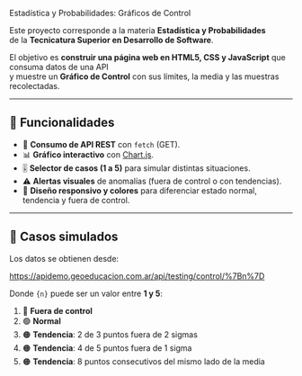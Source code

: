 Estadística y Probabilidades: Gráficos de Control

Este proyecto corresponde a la materia **Estadística y Probabilidades**  
de la **Tecnicatura Superior en Desarrollo de Software**.  

El objetivo es **construir una página web en HTML5, CSS y JavaScript** que consuma datos de una API  
y muestre un **Gráfico de Control** con sus límites, la media y las muestras recolectadas.  

---

## 🚀 Funcionalidades
- 📡 **Consumo de API REST** con `fetch` (GET).  
- 📊 **Gráfico interactivo** con [Chart.js](https://www.chartjs.org/).  
- 🎚️ **Selector de casos (1 a 5)** para simular distintas situaciones.  
- ⚠️ **Alertas visuales** de anomalías (fuera de control o con tendencias).  
- 🎨 **Diseño responsivo y colores** para diferenciar estado normal, tendencia y fuera de control.  

---

## 🧩 Casos simulados
Los datos se obtienen desde:

https://apidemo.geoeducacion.com.ar/api/testing/control/%7Bn%7D

Donde `{n}` puede ser un valor entre **1 y 5**:

1. 🔴 **Fuera de control**  
2. 🟢 **Normal**  
3. 🟠 **Tendencia**: 2 de 3 puntos fuera de 2 sigmas  
4. 🟠 **Tendencia**: 4 de 5 puntos fuera de 1 sigma  
5. 🟠 **Tendencia**: 8 puntos consecutivos del mismo lado de la media  
